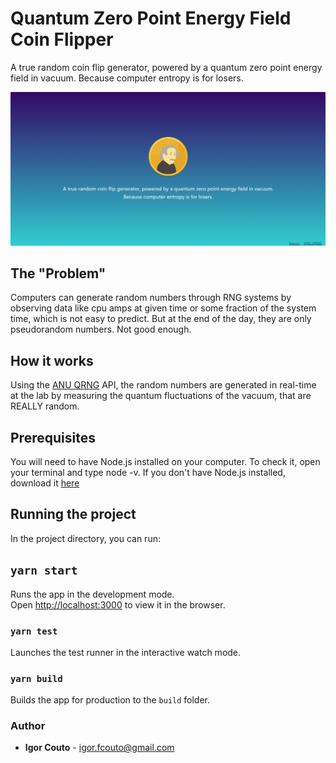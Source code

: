 # Quantum Zero Point Energy Field Coin Flipper

A true random coin flip generator, powered by a quantum zero point energy field in vacuum.
Because computer entropy is for losers.

![](screenshot.png)

## The "Problem"

Computers can generate random numbers through RNG systems by observing data like cpu amps at given time or some fraction of the system time, which is not easy to predict. But at the end of the day, they are only pseudorandom numbers. Not good enough.

## How it works

Using the [ANU QRNG](https://qrng.anu.edu.au/) API, the random numbers are generated in real-time at the lab by measuring the quantum fluctuations of the vacuum, that are REALLY random.

## Prerequisites

You will need to have Node.js installed on your computer. To check it, open your terminal and type node -v. If you don't have Node.js installed, download it [here](https://nodejs.org/pt-br/download/)

## Running the project

In the project directory, you can run:

## `yarn start`

Runs the app in the development mode.<br />
Open [http://localhost:3000](http://localhost:3000) to view it in the browser.

### `yarn test`

Launches the test runner in the interactive watch mode.<br />

### `yarn build`

Builds the app for production to the `build` folder.<br />

### Author

* **Igor Couto** - [igor.fcouto@gmail.com](mailto:igor.fcouto@gmail.com)